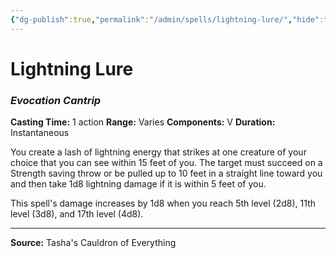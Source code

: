 ```yaml
---
{"dg-publish":true,"permalink":"/admin/spells/lightning-lure/","hide":true,"updated":"2025-08-05T19:49:54.683+01:00"}
---
```


# Lightning Lure
### *Evocation Cantrip*
**Casting Time:** 1 action
**Range:** Varies
**Components:** V
**Duration:** Instantaneous

You create a lash of lightning energy that strikes at one creature of your choice that you can see within 15 feet of you. The target must succeed on a Strength saving throw or be pulled up to 10 feet in a straight line toward you and then take 1d8 lightning damage if it is within 5 feet of you.

This spell's damage increases by 1d8 when you reach 5th level (2d8), 11th level (3d8), and 17th level (4d8).

---
**Source:** Tasha's Cauldron of Everything